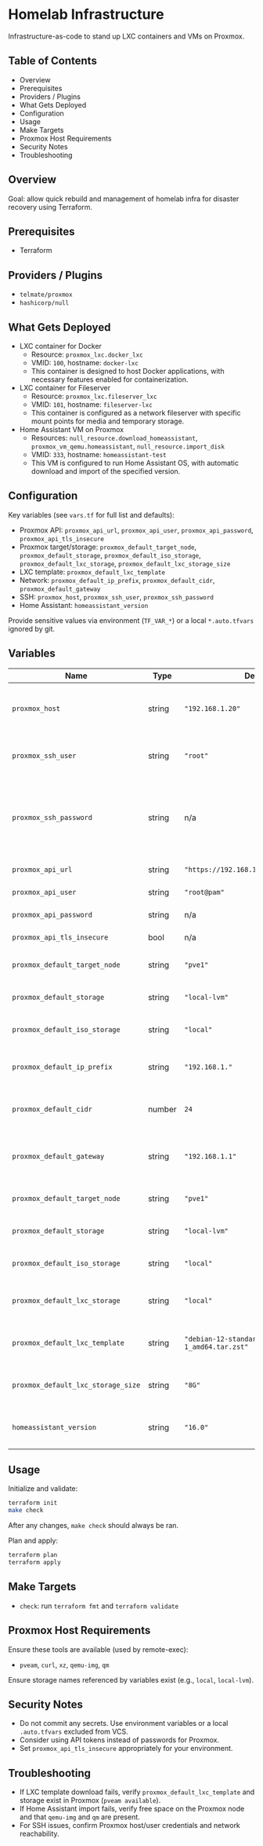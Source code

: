 # Homelab Infrastructure
Infrastructure-as-code to stand up LXC containers and VMs on Proxmox.

## Table of Contents
- Overview
- Prerequisites
- Providers / Plugins
- What Gets Deployed
- Configuration
- Usage
- Make Targets
- Proxmox Host Requirements
- Security Notes
- Troubleshooting

## Overview
Goal: allow quick rebuild and management of homelab infra for disaster recovery using Terraform.

## Prerequisites
- Terraform

## Providers / Plugins
- `telmate/proxmox`
- `hashicorp/null`

## What Gets Deployed
- LXC container for Docker
  - Resource: `proxmox_lxc.docker_lxc`
  - VMID: `100`, hostname: `docker-lxc`
  - This container is designed to host Docker applications, with necessary features enabled for containerization.
- LXC container for Fileserver
  - Resource: `proxmox_lxc.fileserver_lxc`
  - VMID: `101`, hostname: `fileserver-lxc`
  - This container is configured as a network fileserver with specific mount points for media and temporary storage.
- Home Assistant VM on Proxmox
  - Resources: `null_resource.download_homeassistant`, `proxmox_vm_qemu.homeassistant`, `null_resource.import_disk`
  - VMID: `333`, hostname: `homeassistant-test`
  - This VM is configured to run Home Assistant OS, with automatic download and import of the specified version.

## Configuration
Key variables (see `vars.tf` for full list and defaults):
- Proxmox API: `proxmox_api_url`, `proxmox_api_user`, `proxmox_api_password`, `proxmox_api_tls_insecure`
- Proxmox target/storage: `proxmox_default_target_node`, `proxmox_default_storage`, `proxmox_default_iso_storage`, `proxmox_default_lxc_storage`, `proxmox_default_lxc_storage_size`
- LXC template: `proxmox_default_lxc_template`
- Network: `proxmox_default_ip_prefix`, `proxmox_default_cidr`, `proxmox_default_gateway`
- SSH: `proxmox_host`, `proxmox_ssh_user`, `proxmox_ssh_password`
- Home Assistant: `homeassistant_version`

Provide sensitive values via environment (`TF_VAR_*`) or a local `*.auto.tfvars` ignored by git.

## Variables

| Name | Type | Default | Sensitive | Description |
| --- | --- | --- | --- | --- |
| `proxmox_host` | string | `"192.168.1.20"` | no | Proxmox server hostname/IP (for SSH connection) |
| `proxmox_ssh_user` | string | `"root"` | no | SSH username for Proxmox server |
| `proxmox_ssh_password` | string | n/a | yes | SSH password for Proxmox server (consider using SSH keys instead) |
| `proxmox_api_url` | string | `"https://192.168.1.20:8006/api2/json"` | no | Proxmox API URL |
| `proxmox_api_user` | string | `"root@pam"` | no | Proxmox API user |
| `proxmox_api_password` | string | n/a | yes | Proxmox API password |
| `proxmox_api_tls_insecure` | bool | n/a | no | Skip TLS verification |
| `proxmox_default_target_node` | string | `"pve1"` | no | Proxmox node to connect to |
| `proxmox_default_storage` | string | `"local-lvm"` | no | Storage location for VM |
| `proxmox_default_iso_storage` | string | `"local"` | no | Storage location for ISO files |
| `proxmox_default_ip_prefix` | string | `"192.168.1."` | no | Default IP address prefix (first three octets) |
| `proxmox_default_cidr` | number | `24` | no | Default CIDR value for network configuration |
| `proxmox_default_gateway` | string | `"192.168.1.1"` | no | Default gateway IP address for network configuration |
| `proxmox_default_target_node` | string | `"pve1"` | no | Proxmox node to connect to |
| `proxmox_default_storage` | string | `"local-lvm"` | no | Storage location for VM |
| `proxmox_default_iso_storage` | string | `"local"` | no | Storage location for ISO files |
| `proxmox_default_lxc_storage` | string | `"local"` | no | Proxmox default lxc container image |
| `proxmox_default_lxc_template` | string | `"debian-12-standard_12.12-1_amd64.tar.zst"` | no | Proxmox default lxc container image |
| `proxmox_default_lxc_storage_size` | string | `"8G"` | no | Default storage size for LXC containers |
| `homeassistant_version` | string | `"16.0"` | no | Home Assistant version to download |

## Usage
Initialize and validate:

```bash
terraform init
make check
```

After any changes, `make check` should always be ran.

Plan and apply:

```bash
terraform plan
terraform apply
```

## Make Targets
- `check`: run `terraform fmt` and `terraform validate`

## Proxmox Host Requirements
Ensure these tools are available (used by remote-exec):
- `pveam`, `curl`, `xz`, `qemu-img`, `qm`

Ensure storage names referenced by variables exist (e.g., `local`, `local-lvm`).

## Security Notes
- Do not commit any secrets. Use environment variables or a local `.auto.tfvars` excluded from VCS.
- Consider using API tokens instead of passwords for Proxmox.
- Set `proxmox_api_tls_insecure` appropriately for your environment.

## Troubleshooting
- If LXC template download fails, verify `proxmox_default_lxc_template` and storage exist in Proxmox (`pveam available`).
- If Home Assistant import fails, verify free space on the Proxmox node and that `qemu-img` and `qm` are present.
- For SSH issues, confirm Proxmox host/user credentials and network reachability.
